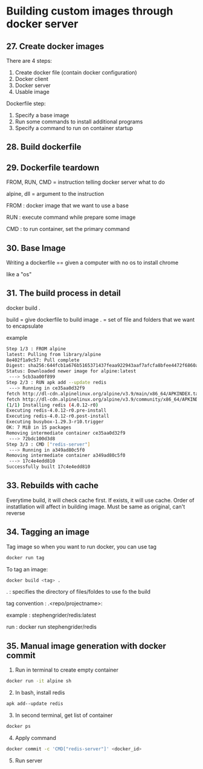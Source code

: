 # Building custom images through docker server

## 27. Create docker images

There are 4 steps:
1. Create docker file (contain docker configuration)
2. Docker client
3. Docker server
4. Usable image

Dockerfile step:
1. Specify a base image
2. Run some commands to install additional programs
3. Specify a command to run on container startup

## 28. Build dockerfile

## 29. Dockerfile teardown

FROM, RUN, CMD = instruction telling docker server what to do


alpine, dll = argument to the instruction

FROM : docker image that we want to use a base

RUN : execute command while prepare some image

CMD : to run container, set the primary command

## 30. Base Image

Writing a dockerfile == given a computer with no os to install chrome

like a "os"

## 31. The build process in detail

docker build .

build = give dockerfile to build image
. = set of file and folders that we want to encapsulate

example
```sh
Step 1/3 : FROM alpine
latest: Pulling from library/alpine
8e402f1a9c57: Pull complete 
Digest: sha256:644fcb1a676b5165371437feaa922943aaf7afcfa8bfee4472f6860aad1ef2a0
Status: Downloaded newer image for alpine:latest
 ---> 5cb3aa00f899
Step 2/3 : RUN apk add --update redis
 ---> Running in ce35aa0d32f9
fetch http://dl-cdn.alpinelinux.org/alpine/v3.9/main/x86_64/APKINDEX.tar.gz
fetch http://dl-cdn.alpinelinux.org/alpine/v3.9/community/x86_64/APKINDEX.tar.gz
(1/1) Installing redis (4.0.12-r0)
Executing redis-4.0.12-r0.pre-install
Executing redis-4.0.12-r0.post-install
Executing busybox-1.29.3-r10.trigger
OK: 7 MiB in 15 packages
Removing intermediate container ce35aa0d32f9
 ---> 72bdc100d3d8
Step 3/3 : CMD ["redis-server"]
 ---> Running in a349ad80c5f0
Removing intermediate container a349ad80c5f0
 ---> 17c4e4edd810
Successfully built 17c4e4edd810
```

## 33. Rebuilds with cache

Everytime build, it will check cache first. If exists, it will use cache. Order of instatllation will affect in building image. Must be same as original, can't reverse

## 34. Tagging an image

Tag image so when you want to run docker, you can use tag


```sh
docker run tag
```

To tag an image:
```sh
docker build <tag> .
```

. : specifies the directory of files/foldes to use fo the build

tag convention : <dockerID>.<repo/projectname>:<latest>

example : stephengrider/redis:latest

run : docker run stephengrider/redis

## 35. Manual image generation with docker commit

1. Run in terminal to create empty container

```sh
docker run -it alpine sh
```

2. In bash, install redis


```sh
apk add--update redis
```

3. In second terminal, get list of container

```sh
docker ps
```

4. Apply command

```sh
docker commit -c 'CMD["redis-server"]' <docker_id>
```

5. Run server